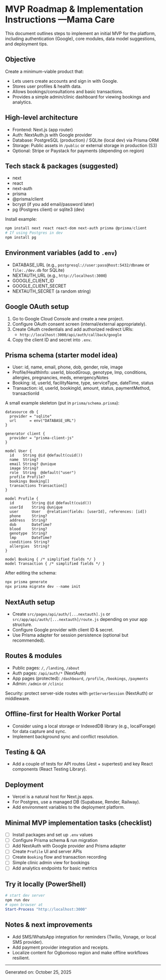 # MVP Roadmap & Implementation Instructions —Mama Care
This document outlines steps to implement an initial MVP for the platform, including authentication (Google), core modules, data model suggestions, and deployment tips.

## Objective
Create a minimum-viable product that:
- Lets users create accounts and sign in with Google.
- Stores user profiles & health data.
- Allows bookings/consultations and basic transactions.
- Provides a simple admin/clinic dashboard for viewing bookings and analytics.

## High-level architecture
- Frontend: Next.js (app router)
- Auth: NextAuth.js with Google provider
- Database: PostgreSQL (production) / SQLite (local dev) via Prisma ORM
- Storage: Public assets in `/public` or external storage in production (S3)
- Optional: Stripe or Paystack for payments (depending on region)

## Tech stack & packages (suggested)
- next
- react
- next-auth
- prisma
- @prisma/client
- bcrypt (if you add email/password later)
- pg (Postgres client) or sqlite3 (dev)

Install example:
```powershell
npm install next react react-dom next-auth prisma @prisma/client
# If using Postgres in dev
npm install pg
```

## Environment variables (add to `.env`)
- DATABASE_URL (e.g., `postgresql://user:pass@host:5432/dbname` or `file:./dev.db` for SQLite)
- NEXTAUTH_URL (e.g., `http://localhost:3000`)
- GOOGLE_CLIENT_ID
- GOOGLE_CLIENT_SECRET
- NEXTAUTH_SECRET (a random string)

## Google OAuth setup
1. Go to Google Cloud Console and create a new project.
2. Configure OAuth consent screen (internal/external appropriately).
3. Create OAuth credentials and add authorized redirect URIs:
   - `http://localhost:3000/api/auth/callback/google`
4. Copy the client ID and secret into `.env`.

## Prisma schema (starter model idea)
- User: id, name, email, phone, dob, gender, role, image
- Profile/HealthInfo: userId, bloodGroup, genotype, lmp, conditions, allergies, pregnancies, meds, emergencyNotes
- Booking: id, userId, facilityName, type, serviceType, dateTime, status
- Transaction: id, userId, bookingId, amount, status, paymentMethod, transactionId

A small example skeleton (put in `prisma/schema.prisma`):
```prisma
datasource db {
  provider = "sqlite"
  url      = env("DATABASE_URL")
}

generator client {
  provider = "prisma-client-js"
}

model User {
  id    String @id @default(cuid())
  name  String?
  email String? @unique
  image String?
  role  String  @default("user")
  profile Profile?
  bookings Booking[]
  transactions Transaction[]
}

model Profile {
  id        String @id @default(cuid())
  userId    String @unique
  user      User   @relation(fields: [userId], references: [id])
  phone     String?
  address   String?
  dob       DateTime?
  blood     String?
  genotype  String?
  lmp       DateTime?
  conditions String?
  allergies  String?
}

model Booking { /* simplified fields */ }
model Transaction { /* simplified fields */ }
```

After editing the schema:
```powershell
npx prisma generate
npx prisma migrate dev --name init
```

## NextAuth setup
- Create `src/pages/api/auth/[...nextauth].js` or `src/app/api/auth/[...nextauth]/route.js` depending on your app structure.
- Configure Google provider with client ID & secret.
- Use Prisma adapter for session persistence (optional but recommended).

## Routes & modules
- Public pages: `/`, `/landing`, `/about`
- Auth pages: `/api/auth/*` (NextAuth)
- App pages (protected): `/dashboard`, `/profile`, `/bookings`, `/payments`
- Admin: `/admin` or `/clinic`

Security: protect server-side routes with `getServerSession` (NextAuth) or middleware.

## Offline-first for Health Worker Portal
- Consider using a local storage or IndexedDB library (e.g., localForage) for data capture and sync.
- Implement background sync and conflict resolution.

## Testing & QA
- Add a couple of tests for API routes (Jest + supertest) and key React components (React Testing Library).

## Deployment
- Vercel is a natural host for Next.js apps.
- For Postgres, use a managed DB (Supabase, Render, Railway).
- Add environment variables to the deployment platform.

## Minimal MVP implementation tasks (checklist)
- [ ] Install packages and set up `.env` values
- [ ] Configure Prisma schema & run migration
- [ ] Add NextAuth with Google provider and Prisma adapter
- [ ] Create `Profile` UI and server APIs
- [ ] Create `Booking` flow and transaction recording
- [ ] Simple clinic admin view for bookings
- [ ] Add analytics endpoints for basic metrics

## Try it locally (PowerShell)
```powershell
# start dev server
npm run dev
# open browser at
Start-Process "http://localhost:3000"
```

## Notes & next improvements
- Add SMS/WhatsApp integration for reminders (Twilio, Vonage, or local SMS provider).
- Add payment provider integration and receipts.
- Localize content for Ogbomoso region and make offline workflows resilient.

---
Generated on: October 25, 2025
